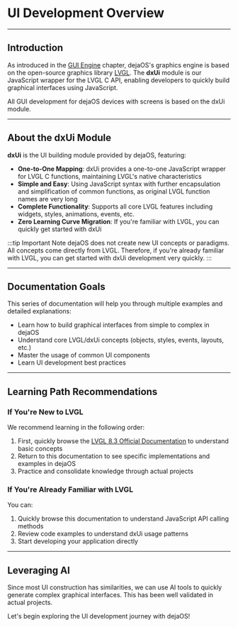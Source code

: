 # UI Development Overview

---

## Introduction

As introduced in the [GUI Engine](../basics/gui-engine.md) chapter, dejaOS's graphics engine is based on the open-source graphics library [LVGL](https://lvgl.io/). The **dxUi** module is our JavaScript wrapper for the LVGL C API, enabling developers to quickly build graphical interfaces using JavaScript.

All GUI development for dejaOS devices with screens is based on the dxUi module.

---

## About the dxUi Module

**dxUi** is the UI building module provided by dejaOS, featuring:

- **One-to-One Mapping**: dxUi provides a one-to-one JavaScript wrapper for LVGL C functions, maintaining LVGL's native characteristics
- **Simple and Easy**: Using JavaScript syntax with further encapsulation and simplification of common functions, as original LVGL function names are very long
- **Complete Functionality**: Supports all core LVGL features including widgets, styles, animations, events, etc.
- **Zero Learning Curve Migration**: If you're familiar with LVGL, you can quickly get started with dxUi

:::tip Important Note
dejaOS does not create new UI concepts or paradigms. All concepts come directly from LVGL. Therefore, if you're already familiar with LVGL, you can get started with dxUi development very quickly.
:::

---

## Documentation Goals

This series of documentation will help you through multiple examples and detailed explanations:

- Learn how to build graphical interfaces from simple to complex in dejaOS
- Understand core LVGL/dxUi concepts (objects, styles, events, layouts, etc.)
- Master the usage of common UI components
- Learn UI development best practices

---

## Learning Path Recommendations

### If You're New to LVGL

We recommend learning in the following order:

1. First, quickly browse the [LVGL 8.3 Official Documentation](https://docs.lvgl.io/8.3/) to understand basic concepts
2. Return to this documentation to see specific implementations and examples in dejaOS
3. Practice and consolidate knowledge through actual projects

### If You're Already Familiar with LVGL

You can:

1. Quickly browse this documentation to understand JavaScript API calling methods
2. Review code examples to understand dxUi usage patterns
3. Start developing your application directly

---

## Leveraging AI

Since most UI construction has similarities, we can use AI tools to quickly generate complex graphical interfaces. This has been well validated in actual projects.

Let's begin exploring the UI development journey with dejaOS!
